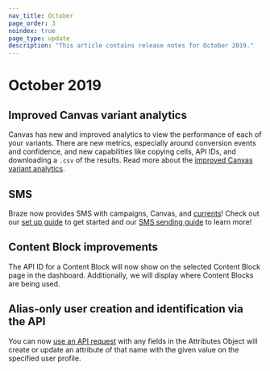 ```yaml
---
nav_title: October
page_order: 3
noindex: true
page_type: update
description: "This article contains release notes for October 2019."
---
```


# October 2019

## Improved Canvas variant analytics

Canvas has new and improved analytics to view the performance of each of your variants. There are new metrics, especially around conversion events and confidence, and new capabilities like copying cells, API IDs, and downloading a `.csv` of the results. Read more about the [improved Canvas variant analytics]({{site.baseurl}}/user_guide/engagement_tools/canvas/get_started/measuring_and_testing_with_canvas_analytics/#performance-breakdown-by-variant).

## SMS

Braze now provides SMS with campaigns, Canvas, and [currents]({{site.baseurl}}/user_guide/data/braze_currents/event_glossary/message_engagement_events/)! Check out our [set up guide]({{site.baseurl}}/user_guide/message_building_by_channel/sms/sms_setup/) to get started and our [SMS sending guide]({{site.baseurl}}/user_guide/message_building_by_channel/sms/) to learn more!

## Content Block improvements

The API ID for a Content Block will now show on the selected Content Block page in the dashboard. Additionally, we will display where Content Blocks are being used.

## Alias-only user creation and identification via the API

You can now [use an API request]({{site.baseurl}}/api/endpoints/user_data/#user-attributes-object-specification) with any fields in the Attributes Object will create or update an attribute of that name with the given value on the specified user profile.
